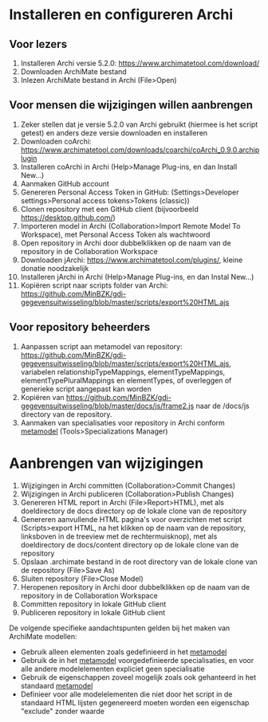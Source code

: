 # Installeren en configureren Archi

## Voor lezers
1. Installeren Archi versie 5.2.0: https://www.archimatetool.com/download/ 
2. Downloaden ArchiMate bestand
3. Inlezen ArchiMate bestand in Archi (File>Open)

## Voor mensen die wijzigingen willen aanbrengen
1. Zeker stellen dat je versie 5.2.0 van Archi gebruikt (hiermee is het script getest) en anders deze versie downloaden en installeren
2. Downloaden coArchi: https://www.archimatetool.com/downloads/coarchi/coArchi_0.9.0.archiplugin
3. Installeren coArchi in Archi (Help>Manage Plug-ins, en dan Install New...)
4. Aanmaken GitHub account
5. Genereren Personal Access Token in GitHub: (Settings>Developer settings>Personal access tokens>Tokens (classic))
6. Clonen repository met een GitHub client (bijvoorbeeld https://desktop.github.com/)
7. Importeren model in Archi (Collaboration>Import Remote Model To Workspace), met Personal Access Token als wachtwoord
8. Open repository in Archi door dubbelklikken op de naam van de repository in de Collaboration Workspace
9. Downloaden jArchi: https://www.archimatetool.com/plugins/, kleine donatie noodzakelijk
10. Installeren jArchi in Archi (Help>Manage Plug-ins, en dan Instal New...)
11. Kopiëren script naar scripts folder van Archi: https://github.com/MinBZK/gdi-gegevensuitwisseling/blob/master/scripts/export%20HTML.ajs

## Voor repository beheerders
1. Aanpassen script aan metamodel van repository: https://github.com/MinBZK/gdi-gegevensuitwisseling/blob/master/scripts/export%20HTML.ajs, variabelen relationshipTypeMappings, elementTypeMappings, elementTypePluralMappings en elementTypes, of overleggen of generieke script aangepast kan worden
2. Kopiëren van https://github.com/MinBZK/gdi-gegevensuitwisseling/blob/master/docs/js/frame2.js naar de /docs/js directory van de repository.
3. Aanmaken van specialisaties voor repository in Archi conform <a href="metamodel.md">metamodel</a> (Tools>Specializations Manager)

# Aanbrengen van wijzigingen
1. Wijzigingen in Archi committen (Collaboration>Commit Changes) 
2. Wijzigingen in Archi publiceren (Collaboration>Publish Changes)
3. Genereren HTML report in Archi (File>Report>HTML), met als doeldirectory de docs directory op de lokale clone van de repository
4. Genereren aanvullende HTML pagina's voor overzichten met script (Scripts>export HTML, na het klikken op de naam van de repository, linksboven in de treeview met de rechtermuisknop), met als doeldirectory de docs/content directory op de lokale clone van de repository
5. Opslaan .archimate bestand in de root directory van de lokale clone van de repository (File>Save As)
6. Sluiten repository (File>Close Model)
7. Heropenen repository in Archi door dubbelklikken op de naam van de repository in de Collaboration Workspace
8. Committen repository in lokale GitHub client
9. Publiceren repository in lokale GitHub client

De volgende specifieke aandachtspunten gelden bij het maken van ArchiMate modellen:
* Gebruik alleen elementen zoals gedefinieerd in het <a href="metamodel.md">metamodel</a> 
* Gebruik de in het <a href="metamodel.md">metamodel</a> voorgedefinieerde specialisaties, en voor alle andere modelelementen expliciet geen specialisatie
* Gebruik de eigenschappen zoveel mogelijk zoals ook gehanteerd in het standaard <a href="metamodel.md">metamodel</a>
* Definieer voor alle modelelementen die niet door het script in de standaard HTML lijsten gegenereerd moeten worden een eigenschap "exclude" zonder waarde